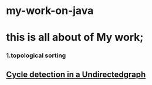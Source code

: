 # my-work-on-java
<h1>this is all about of My work;</h1>
<h3>1.topological sorting</h3>
<u><h2>Cycle detection in a Undirectedgraph</h2></u>
